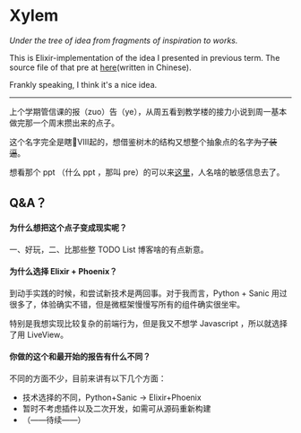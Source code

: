# Xylem

*Under the tree of idea from fragments of inspiration to works.*

This is Elixir-implementation of the idea I presented in previous term.
The source file of that pre at [here](/docs/raw_pre/Slides.pdf)(written in Chinese).

Frankly speaking, I think it's a nice idea.

---

上个学期管信课的报（zuo）告（ye），从周五看到教学楼的接力小说到周一基本做完那一个周末攒出来的点子。

这个名字完全是瞎🐓Ⅷ起的，想借鉴树木的结构又想整个抽象点的名字~~为了装逼~~。

想看那个 ppt （什么 ppt ，那叫 pre）的可以来[这里](/docs/raw_pre/Slides.pdf)，人名啥的敏感信息去了。

## Q&A？

#### 为什么想把这个点子变成现实呢？

一、好玩，二、比那些整 TODO List 博客啥的有点新意。

#### 为什么选择 Elixir + Phoenix？

到动手实践的时候，和尝试新技术是两回事。对于我而言，Python + Sanic 用过很多了，体验确实不错，但是微框架慢慢写所有的组件确实很坐牢。

特别是我想实现比较复杂的前端行为，但是我又不想学 Javascript ，所以就选择了用 LiveView。

#### 你做的这个和最开始的报告有什么不同？

不同的方面不少，目前来讲有以下几个方面：

- 技术选择的不同，Python+Sanic -> Elixir+Phoenix
- 暂时不考虑插件以及二次开发，如需可从源码重新构建
- （——待续——）
